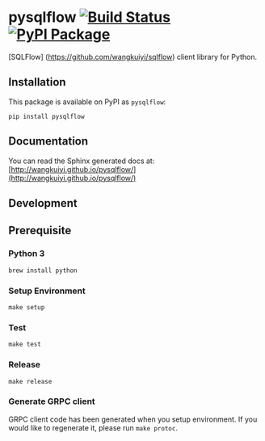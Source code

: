 # pysqlflow [![Build Status](https://travis-ci.org/wangkuiyi/pysqlflow.svg?branch=develop)](https://travis-ci.org/wangkuiyi/pysqlflow) [![PyPI Package](https://img.shields.io/pypi/v/pysqlflow.svg)](https://pypi.python.org/pypi/pysqlflow)

[SQLFlow] (https://github.com/wangkuiyi/sqlflow) client library for Python.

## Installation

This package is available on PyPI as `pysqlflow`:

    pip install pysqlflow

## Documentation

You can read the Sphinx generated docs at:
[http://wangkuiyi.github.io/pysqlflow/](http://wangkuiyi.github.io/pysqlflow/)

## Development

## Prerequisite
### Python 3
`brew install python`

### Setup Environment
`make setup`

### Test
`make test`

### Release
`make release`

### Generate GRPC client
GRPC client code has been generated when you setup environment. 
If you would like to regenerate it, please run `make protoc`.
